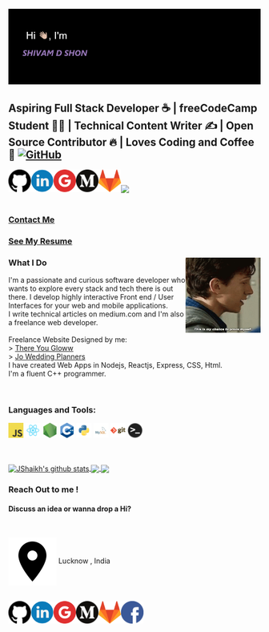 ![Header](https://github.com/shivamdshon/shivamdshon/blob/main/header.png)
## Aspiring Full Stack Developer :coffee: | freeCodeCamp Student 👩‍💻 | Technical Content Writer :writing_hand: |  Open Source Contributor :fire:  | Loves Coding and Coffee :space_invader:     [![GitHub](https://img.shields.io/github/license/shivamdshon/shivamdshon?color=blue)](https://github.com/shivamdshon/about-me/LICENSE) 


 <div class="contact">
  <a target="_blank" href="https://github.com/shivamdshon"><img src="https://github.com/shivamdshon/shivamdshon/blob/main/github.svg" align="left" width="45" height="45" /></a>
  <a target="_blank" href="https://www.linkedin.com/in/shivamdshon/"><img src="https://github.com/shivamdshon/shivamdshon/blob/main/linkedin.svg"align="left"  width="45" height="45" /></a>
  <a target="_blank" href="mailto:ishivamyadav@gmail.com"><img src="https://github.com/shivamdshon/shivamdshon/blob/main/google.svg" align="left" width="45" height="45" /></a>
  <a target="_blank" href="https://shivamdshon.medium.com/"><img src="https://github.com/shivamdshon/shivamdshon/blob/main/medium.svg" align="left"  width="45" height="45"  /></a>
  <a target="_blank" href="https://gitlab.com/shivamdshon"><img src="https://github.com/shivamdshon/shivamdshon/blob/main/gitlab.svg" align="left" width="45" height="45" /></a>
  </div>    
  
  </br> 
  
![](https://visitor-badge.glitch.me/badge?page_id=shivamdshon.shivamdshon)     
</br>    



### [Contact Me](#reach-out-to-me-)    


### [See My Resume](https://drive.google.com/file/d/1oWpdqwrt1v27VUTNDT3AELWQII-iWVop/view?usp=sharing)

<html>
  <div class="container">
  <div class="row">
    <div class="col">
      <img align="right" src="https://github.com/shivamdshon/shivamdshon/blob/main/tenor.gif" class="card-img" width="150" height="150"  alt="" />
    </div>
    <div class="col">
          <h3 class="card-title">What I Do</h3>
            <p class="card-text">I'm a passionate and curious software developer who wants to explore every stack and tech there is out there.
                                I  develop highly interactive Front end / User Interfaces for your web and mobile applications.<br/>
                                 I write technical articles on medium.com and I'm also a freelance web developer.<br/><br/>Freelance Website Designed by me:<br/>
                                 > <a href="https://thereyougloww.com">There You Gloww</a><br/>
                                 > <a href="https://joweddingplanners.com">Jo Wedding Planners</a><br/>
                                  I have created Web Apps in Nodejs, Reactjs, Express, CSS, Html.<br/>
                                  I'm a fluent C++ programmer.</p>
    </div>
  </div>
 </div>  
</html>   



 
 
 

<!--
**shivamdshon/shivamdshon** is a ✨ _special_ ✨ repository because its `README.md` (this file) appears on your GitHub profile.

Here are some ideas to get you started:

- 🔭 I’m currently working on ...
- 🌱 I’m currently learning ...
- 👯 I’m looking to collaborate on ...
- 🤔 I’m looking for help with ...
- 💬 Ask me about ...
- 📫 How to reach me: ...
- 😄 Pronouns: ...
- ⚡ Fun fact: ...
-->    

</br>

### **Languages and Tools:**  

<code><img height="30" src="https://raw.githubusercontent.com/github/explore/80688e429a7d4ef2fca1e82350fe8e3517d3494d/topics/javascript/javascript.png"></code>
<code><img height="30" src="https://raw.githubusercontent.com/github/explore/80688e429a7d4ef2fca1e82350fe8e3517d3494d/topics/react/react.png"></code>
<code><img height="30" src="https://raw.githubusercontent.com/github/explore/80688e429a7d4ef2fca1e82350fe8e3517d3494d/topics/nodejs/nodejs.png"></code>
<code><img height="30" src="https://raw.githubusercontent.com/github/explore/80688e429a7d4ef2fca1e82350fe8e3517d3494d/topics/cpp/cpp.png"></code>
<code><img height="30" src="https://raw.githubusercontent.com/github/explore/80688e429a7d4ef2fca1e82350fe8e3517d3494d/topics/python/python.png"></code>
<code><img height="30" src="https://raw.githubusercontent.com/github/explore/80688e429a7d4ef2fca1e82350fe8e3517d3494d/topics/mysql/mysql.png"></code>
<code><img height="30" src="https://raw.githubusercontent.com/github/explore/80688e429a7d4ef2fca1e82350fe8e3517d3494d/topics/git/git.png"></code>
<code><img height="30" src="https://raw.githubusercontent.com/github/explore/80688e429a7d4ef2fca1e82350fe8e3517d3494d/topics/terminal/terminal.png"></code>

</br>        

</br>    


<a href="https://github.com/shivamdshon/github-readme-stats">
  <img align="center" src="https://github-readme-stats.vercel.app/api?username=shivamdshon&show_icons=true&include_all_commits=true&theme=dark&hide=prs" alt="JShaikh's github stats" />
</a>
<a href="https://github.com/shivamdshon/github-readme-stats">
  <img align="center" src="https://github-readme-stats.vercel.app/api/top-langs/?username=shivamdshon&layout=compact&theme=dark" />
</a>

 
 <a href="https://github.com/shivamdshon/shivamdshon.github.io">
  <!-- Change the `github-readme-stats.shivamdshon.vercel.app` to `github-readme-stats.vercel.app`  -->
  <img align="center" src="https://github-readme-stats.vercel.app/api/pin/?username=shivamdshon&repo=shivamdshon.github.io&theme=dark" />
</a>
</br>

<!--footer--> 
### Reach Out to me !
#### Discuss an idea or wanna drop a Hi?

<html>
 </br>
  <div class="location">
    <p><img src="https://github.com/shivamdshon/shivamdshon/blob/main/location.svg" style="vertical-align:middle" /> Lucknow , India</p>
  </div>
  </br>
  <div class="contact">
  <a target="_blank" href="https://github.com/shivamdshon"><img align="left" src="https://github.com/shivamdshon/shivamdshon/blob/main/github.svg" width="45" height="45" /></a>
  <a target="_blank" href="https://www.linkedin.com/in/shivamdshon/"><img align="left" src="https://github.com/shivamdshon/shivamdshon/blob/main/linkedin.svg" width="45" height="45" /></a>
  <a target="_blank" href="mailto:ishivamyadav@gmail.com"><img align="left" src="https://github.com/shivamdshon/shivamdshon/blob/main/google.svg" width="45" height="45" /></a>
  <a target="_blank" href="https://medium.com/@shivamdshon"><img align="left" src="https://github.com/shivamdshon/shivamdshon/blob/main/medium.svg" width="45" height="45"  /></a>
  <a target="_blank"  href="https://gitlab.com/shivamdshon"><img align="left" src="https://github.com/shivamdshon/shivamdshon/blob/main/gitlab.svg" width="45" height="45" /></a>
  <a target="_blank" href="https://www.facebook.com/shivamdshon"><img align="left" src="https://github.com/shivamdshon/shivamdshon/blob/main/facebook.svg" width="45" height="45"  /></a>   
  </div>
</html>



